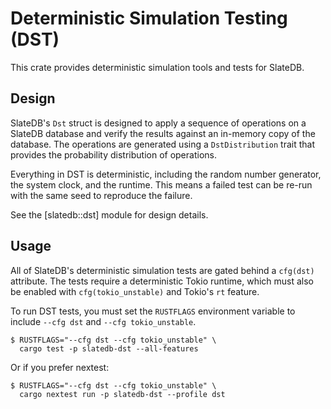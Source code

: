 # Deterministic Simulation Testing (DST)

This crate provides deterministic simulation tools and tests for SlateDB.

## Design

SlateDB's `Dst` struct is designed to apply a sequence of operations on a
SlateDB database and verify the results against an in-memory copy of the
database. The operations are generated using a `DstDistribution` trait that
provides the probability distribution of operations.

Everything in DST is deterministic, including the random number generator,
the system clock, and the runtime. This means a failed test can be re-run
with the same seed to reproduce the failure.

See the [slatedb::dst] module for design details.

## Usage

All of SlateDB's deterministic simulation tests are gated behind a `cfg(dst)`
attribute. The tests require a deterministic Tokio runtime, which must also
be enabled with `cfg(tokio_unstable)` and Tokio's `rt` feature.

To run DST tests, you must set the `RUSTFLAGS` environment variable to include
`--cfg dst` and `--cfg tokio_unstable`.

```
$ RUSTFLAGS="--cfg dst --cfg tokio_unstable" \
  cargo test -p slatedb-dst --all-features
```

Or if you prefer nextest:

```
$ RUSTFLAGS="--cfg dst --cfg tokio_unstable" \
  cargo nextest run -p slatedb-dst --profile dst
```